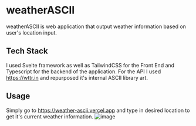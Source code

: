 # weatherASCII
weatherASCII is web application that output weather information based on user's location input.


## Tech Stack
I used Svelte framework as well as TailwindCSS for the Front End and Typescript for the backend of the application.
For the API I used https://wttr.in and repurposed it's internal ASCII library art.

## Usage
Simply go to https://weather-ascii.vercel.app and type in desired location to get it's current weather information.
![image](https://user-images.githubusercontent.com/80884591/145132822-116782da-fac0-43a5-8c88-71e327af63f8.png)
